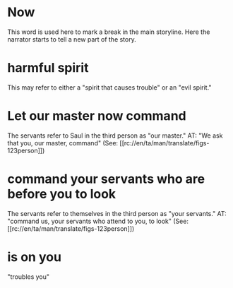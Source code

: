 # Now

This word is used here to mark a break in the main storyline. Here the narrator starts to tell a new part of the story.

# harmful spirit

This may refer to either a "spirit that causes trouble" or an "evil spirit."

# Let our master now command

The servants refer to Saul in the third person as "our master." AT: "We ask that you, our master, command" (See: [[rc://en/ta/man/translate/figs-123person]])

# command your servants who are before you to look

The servants refer to themselves in the third person as "your servants." AT: "command us, your servants who attend to you, to look" (See: [[rc://en/ta/man/translate/figs-123person]])

# is on you

"troubles you"